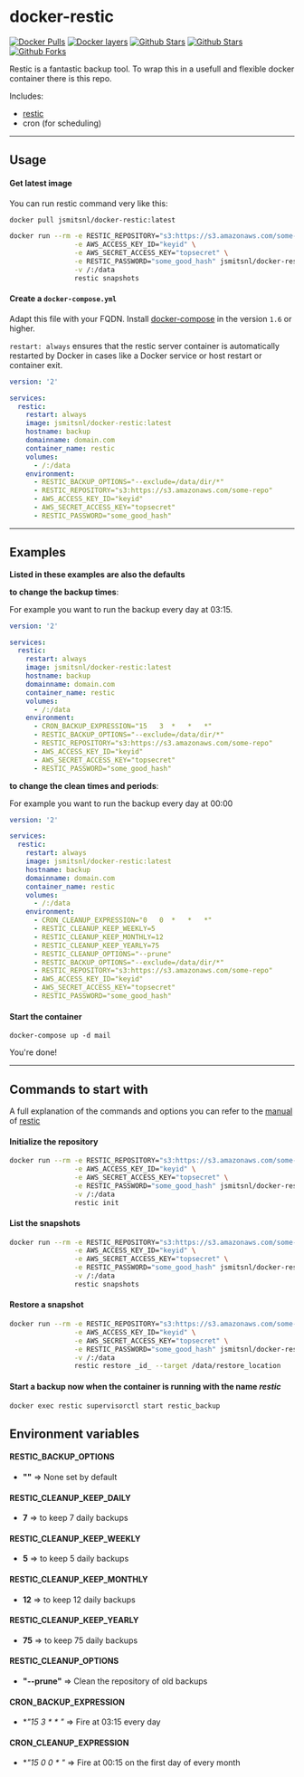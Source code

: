 # docker-restic

[![Docker Pulls](https://img.shields.io/docker/pulls/jsmitsnl/docker-restic.svg)](https://hub.docker.com/r/jsmitsnl/docker-restic/) [![Docker layers](https://images.microbadger.com/badges/image/jsmitsnl/docker-restic.svg)](https://microbadger.com/images/jsmitsnl/docker-restic) [![Github Stars](https://img.shields.io/github/stars/johansmitsnl/docker-restic.svg?label=github%20%E2%98%85)](https://github.com/johansmitsnl/docker-restic/) [![Github Stars](https://img.shields.io/github/contributors/johansmitsnl/docker-restic.svg)](https://github.com/johansmitsnl/docker-restic/) [![Github Forks](https://img.shields.io/github/forks/johansmitsnl/docker-restic.svg?label=github%20forks)](https://github.com/johansmitsnl/docker-restic/)

Restic is a fantastic backup tool. To wrap this in a usefull and flexible docker container there is this repo.

Includes:

* [restic](https://github.com/restic/restic)
* cron (for scheduling)

----

## Usage

#### Get latest image
You can run restic command very like this:

```bash
docker pull jsmitsnl/docker-restic:latest
```

```bash
docker run --rm -e RESTIC_REPOSITORY="s3:https://s3.amazonaws.com/some-repo" \
                -e AWS_ACCESS_KEY_ID="keyid" \
                -e AWS_SECRET_ACCESS_KEY="topsecret" \
                -e RESTIC_PASSWORD="some_good_hash" jsmitsnl/docker-restic \
                -v /:/data
                restic snapshots
```


#### Create a `docker-compose.yml`

Adapt this file with your FQDN. Install [docker-compose](https://docs.docker.com/compose/) in the version `1.6` or higher.

`restart: always` ensures that the restic server container is automatically restarted by Docker in cases like a Docker service or host restart or container exit.

```yaml
version: '2'

services:
  restic:
    restart: always
    image: jsmitsnl/docker-restic:latest
    hostname: backup
    domainname: domain.com
    container_name: restic
    volumes:
      - /:/data
    environment:
      - RESTIC_BACKUP_OPTIONS="--exclude=/data/dir/*"
      - RESTIC_REPOSITORY="s3:https://s3.amazonaws.com/some-repo"
      - AWS_ACCESS_KEY_ID="keyid"
      - AWS_SECRET_ACCESS_KEY="topsecret"
      - RESTIC_PASSWORD="some_good_hash"
```

----

## Examples

__Listed in these examples are also the defaults__

__to change the backup times__:

For example you want to run the backup every day at 03:15.

```yaml
version: '2'

services:
  restic:
    restart: always
    image: jsmitsnl/docker-restic:latest
    hostname: backup
    domainname: domain.com
    container_name: restic
    volumes:
      - /:/data
    environment:
      - CRON_BACKUP_EXPRESSION="15   3  *   *   *"
      - RESTIC_BACKUP_OPTIONS="--exclude=/data/dir/*"
      - RESTIC_REPOSITORY="s3:https://s3.amazonaws.com/some-repo"
      - AWS_ACCESS_KEY_ID="keyid"
      - AWS_SECRET_ACCESS_KEY="topsecret"
      - RESTIC_PASSWORD="some_good_hash"
```


__to change the clean times and periods__:

For example you want to run the backup every day at 00:00

```yaml
version: '2'

services:
  restic:
    restart: always
    image: jsmitsnl/docker-restic:latest
    hostname: backup
    domainname: domain.com
    container_name: restic
    volumes:
      - /:/data
    environment:
      - CRON_CLEANUP_EXPRESSION="0   0  *   *   *"
      - RESTIC_CLEANUP_KEEP_WEEKLY=5
      - RESTIC_CLEANUP_KEEP_MONTHLY=12
      - RESTIC_CLEANUP_KEEP_YEARLY=75
      - RESTIC_CLEANUP_OPTIONS="--prune"
      - RESTIC_BACKUP_OPTIONS="--exclude=/data/dir/*"
      - RESTIC_REPOSITORY="s3:https://s3.amazonaws.com/some-repo"
      - AWS_ACCESS_KEY_ID="keyid"
      - AWS_SECRET_ACCESS_KEY="topsecret"
      - RESTIC_PASSWORD="some_good_hash"
```

#### Start the container

    docker-compose up -d mail

You're done!

----

## Commands to start with

A full explanation of the commands and options you can refer to the [manual](https://restic.readthedocs.io/en/stable/index.html) of [restic](https://github.com/restic/restic)

#### Initialize the repository

```bash
docker run --rm -e RESTIC_REPOSITORY="s3:https://s3.amazonaws.com/some-repo" \
                -e AWS_ACCESS_KEY_ID="keyid" \
                -e AWS_SECRET_ACCESS_KEY="topsecret" \
                -e RESTIC_PASSWORD="some_good_hash" jsmitsnl/docker-restic \
                -v /:/data
                restic init
```


#### List the snapshots

```bash
docker run --rm -e RESTIC_REPOSITORY="s3:https://s3.amazonaws.com/some-repo" \
                -e AWS_ACCESS_KEY_ID="keyid" \
                -e AWS_SECRET_ACCESS_KEY="topsecret" \
                -e RESTIC_PASSWORD="some_good_hash" jsmitsnl/docker-restic \
                -v /:/data
                restic snapshots
```



#### Restore a snapshot

```bash
docker run --rm -e RESTIC_REPOSITORY="s3:https://s3.amazonaws.com/some-repo" \
                -e AWS_ACCESS_KEY_ID="keyid" \
                -e AWS_SECRET_ACCESS_KEY="topsecret" \
                -e RESTIC_PASSWORD="some_good_hash" jsmitsnl/docker-restic \
                -v /:/data
                restic restore _id_ --target /data/restore_location
```

#### Start a backup now when the container is running with the name _restic_

```bash
docker exec restic supervisorctl start restic_backup
```



## Environment variables

#### RESTIC_BACKUP_OPTIONS

  - **""** => None set by default

#### RESTIC_CLEANUP_KEEP_DAILY

  - **7** => to keep 7 daily backups

#### RESTIC_CLEANUP_KEEP_WEEKLY

  - **5** => to keep 5 daily backups

#### RESTIC_CLEANUP_KEEP_MONTHLY

  - **12** => to keep 12 daily backups

#### RESTIC_CLEANUP_KEEP_YEARLY

  - **75** => to keep 75 daily backups

#### RESTIC_CLEANUP_OPTIONS

  - **"--prune"** => Clean the repository of old backups

#### CRON_BACKUP_EXPRESSION

  - **"15   3  *   *   *"** => Fire at 03:15 every day

#### CRON_CLEANUP_EXPRESSION

  - **"15  0  0   *   *"** => Fire at 00:15 on the first day of every month
